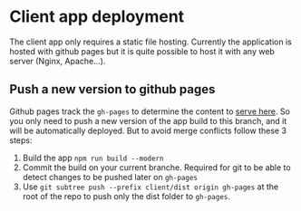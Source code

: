 # Client app deployment

The client app only requires a static file hosting. Currently the application is hosted with github pages but it is quite possible to host it with any web server (Nginx, Apache...).

## Push a new version to github pages

Github pages track the `gh-pages` to determine the content to [serve here](https://cpnv-es.github.io/LiveCoding/). So you only need to push a new version of the app build to this branch, and it will be automatically deployed. But to avoid merge conflicts follow these 3 steps:

1. Build the app `npm run build --modern`
2. Commit the build on your current branche. Required for git to be able to detect changes to be pushed later on `gh-pages`
3. Use `git subtree push --prefix client/dist origin gh-pages` at the root of the repo to push only the dist folder to `gh-pages`.
